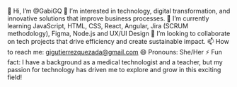👋 Hi, I’m @GabiGQ
👀 I’m interested in technology, digital transformation, and innovative solutions that improve business processes.
🌱 I’m currently learning JavaScript, HTML, CSS, React, Angular, Jira (SCRUM methodology), Figma, Node.js and UX/UI Design
💞️ I’m looking to collaborate on tech projects that drive efficiency and create sustainable impact.
📫 How to reach me: gigutierrezquezada@gmail.com
😄 Pronouns: She/Her
⚡ Fun fact: I have a background as a medical technologist and a teacher, but my passion for technology has driven me to explore and grow in this exciting field!
<!---
GabiGQ/GabiGQ is a ✨ special ✨ repository because its `README.md` (this file) appears on your GitHub profile.
You can click the Preview link to take a look at your changes.
--->
